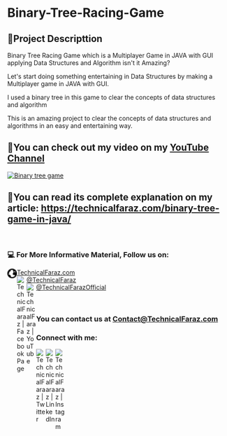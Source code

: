 # Binary-Tree-Racing-Game

## :page_facing_up:Project Descripttion
Binary Tree Racing Game which is a Multiplayer Game in JAVA with GUI applying Data Structures and Algorithm isn't it Amazing?

Let's start doing something entertaining in Data Structures by making a Multiplayer game in JAVA with GUI.

I used a binary tree in this game to clear the concepts of data structures and algorithm

This is an amazing project to clear the concepts of data structures and algorithms in an easy and entertaining way.
## :movie_camera:You can check out my video on my <a href="https://www.youtube.com/channel/TechnicalFarazOfficial">YouTube Channel</a>
[![Binary tree game](https://user-images.githubusercontent.com/60597399/115136719-864dde80-9fd6-11eb-9374-fd849bd08c39.jpg)](https://youtu.be/-jM1K9Amo6k)
<br>
## :blue_book:You can read its complete explanation on my article: https://technicalfaraz.com/binary-tree-game-in-java/

<br>

### :computer: For More Informative Material, Follow us on:
[<img align="left" alt="TechnicalFaraz.com" width="22px" src="https://raw.githubusercontent.com/iconic/open-iconic/master/svg/globe.svg" />][website]<a href="https://technicalfaraz.com/">TechnicalFaraz.com</a><br>
[<img align="left" alt="TechnicalFaraz | FacebookPage" width="22px" src="https://cdn.jsdelivr.net/npm/simple-icons@3.13.0/icons/facebook.svg" />][facebook]<a href="https://www.facebook.com/technicalfaraz/">@TechnicalFaraz</a><br>
[<img align="left" alt="TechnicalFaraz | YouTube" width="22px" src="https://cdn.jsdelivr.net/npm/simple-icons@v3/icons/youtube.svg" />][youtube]<a href="https://www.youtube.com/channel/TechnicalFarazOfficial">@TechnicalFarazOfficial</a>

<br>





### You can contact us at <a href="mailto:contact@technicalfaraz.com">Contact@TechnicalFaraz.com</a>
### Connect with me:

[<img align="left" alt="TechnicalFaraz | Twitter" width="22px" src="https://cdn.jsdelivr.net/npm/simple-icons@v3/icons/twitter.svg" />][twitter]
[<img align="left" alt="TechnicalFaraz | LinkedIn" width="22px" src="https://cdn.jsdelivr.net/npm/simple-icons@v3/icons/linkedin.svg" />][linkedin]
[<img align="left" alt="TechnicalFaraz | Instagram" width="22px" src="https://cdn.jsdelivr.net/npm/simple-icons@v3/icons/instagram.svg" />][instagram]


<br />





[website]: https://technicalfaraz.com/
[twitter]: https://twitter.com/TechnicalFaraz5
[youtube]: https://www.youtube.com/channel/UCwO7fKd11Bg8YsL3bSPdcWQ
[facebook]: https://www.facebook.com/technicalfaraz/
[instagram]: https://www.instagram.com/technicalfaraz/
[linkedin]: https://www.linkedin.com/in/technicalfaraz/
